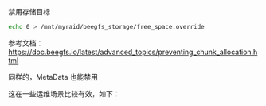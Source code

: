 禁用存储目标

```bash
echo 0 > /mnt/myraid/beegfs_storage/free_space.override
```

参考文档：<https://doc.beegfs.io/latest/advanced_topics/preventing_chunk_allocation.html>

同样的，MetaData 也能禁用

这在一些运维场景比较有效，如下：

```bash
```

